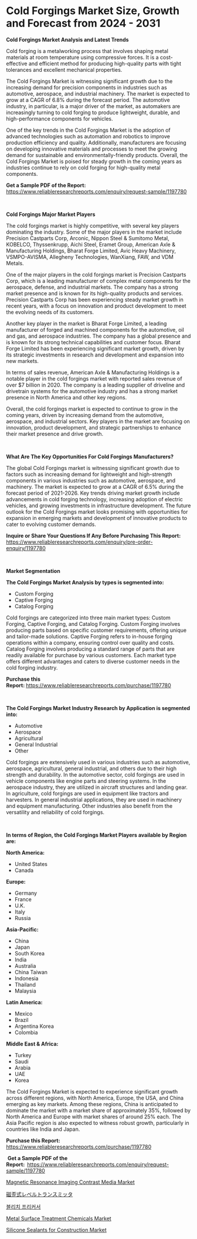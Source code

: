 <p><h1>Cold Forgings Market Size, Growth and Forecast from 2024 - 2031</h1></p><p><strong>Cold Forgings Market Analysis and Latest Trends</strong></p>
<p><p>Cold forging is a metalworking process that involves shaping metal materials at room temperature using compressive forces. It is a cost-effective and efficient method for producing high-quality parts with tight tolerances and excellent mechanical properties.</p><p>The Cold Forgings Market is witnessing significant growth due to the increasing demand for precision components in industries such as automotive, aerospace, and industrial machinery. The market is expected to grow at a CAGR of 6.8% during the forecast period. The automotive industry, in particular, is a major driver of the market, as automakers are increasingly turning to cold forging to produce lightweight, durable, and high-performance components for vehicles.</p><p>One of the key trends in the Cold Forgings Market is the adoption of advanced technologies such as automation and robotics to improve production efficiency and quality. Additionally, manufacturers are focusing on developing innovative materials and processes to meet the growing demand for sustainable and environmentally-friendly products. Overall, the Cold Forgings Market is poised for steady growth in the coming years as industries continue to rely on cold forging for high-quality metal components.</p></p>
<p><strong>Get a Sample PDF of the Report:&nbsp;</strong> <a href="https://www.reliableresearchreports.com/enquiry/request-sample/1197780">https://www.reliableresearchreports.com/enquiry/request-sample/1197780</a></p>
<p>&nbsp;</p>
<p><strong>Cold Forgings Major Market Players</strong></p>
<p><p>The cold forgings market is highly competitive, with several key players dominating the industry. Some of the major players in the market include Precision Castparts Corp, Arconic, Nippon Steel & Sumitomo Metal, KOBELCO, Thyssenkrupp, Aichi Steel, Eramet Group, American Axle & Manufacturing Holdings, Bharat Forge Limited, Avic Heavy Machinery, VSMPO-AVISMA, Allegheny Technologies, WanXiang, FAW, and VDM Metals.</p><p>One of the major players in the cold forgings market is Precision Castparts Corp, which is a leading manufacturer of complex metal components for the aerospace, defense, and industrial markets. The company has a strong market presence and is known for its high-quality products and services. Precision Castparts Corp has been experiencing steady market growth in recent years, with a focus on innovation and product development to meet the evolving needs of its customers.</p><p>Another key player in the market is Bharat Forge Limited, a leading manufacturer of forged and machined components for the automotive, oil and gas, and aerospace industries. The company has a global presence and is known for its strong technical capabilities and customer focus. Bharat Forge Limited has been experiencing significant market growth, driven by its strategic investments in research and development and expansion into new markets.</p><p>In terms of sales revenue, American Axle & Manufacturing Holdings is a notable player in the cold forgings market with reported sales revenue of over $7 billion in 2020. The company is a leading supplier of driveline and drivetrain systems for the automotive industry and has a strong market presence in North America and other key regions.</p><p>Overall, the cold forgings market is expected to continue to grow in the coming years, driven by increasing demand from the automotive, aerospace, and industrial sectors. Key players in the market are focusing on innovation, product development, and strategic partnerships to enhance their market presence and drive growth.</p></p>
<p>&nbsp;</p>
<p><strong>What Are The Key Opportunities For Cold Forgings Manufacturers?</strong></p>
<p><p>The global Cold Forgings market is witnessing significant growth due to factors such as increasing demand for lightweight and high-strength components in various industries such as automotive, aerospace, and machinery. The market is expected to grow at a CAGR of 6.5% during the forecast period of 2021-2026. Key trends driving market growth include advancements in cold forging technology, increasing adoption of electric vehicles, and growing investments in infrastructure development. The future outlook for the Cold Forgings market looks promising with opportunities for expansion in emerging markets and development of innovative products to cater to evolving customer demands.</p></p>
<p><strong>Inquire or Share Your Questions If Any Before Purchasing This Report:</strong> <a href="https://www.reliableresearchreports.com/enquiry/pre-order-enquiry/1197780">https://www.reliableresearchreports.com/enquiry/pre-order-enquiry/1197780</a></p>
<p>&nbsp;</p>
<p><strong>Market Segmentation</strong></p>
<p><strong>The Cold Forgings Market Analysis by types is segmented into:</strong></p>
<p><ul><li>Custom Forging</li><li>Captive Forging</li><li>Catalog Forging</li></ul></p>
<p><p>Cold forgings are categorized into three main market types: Custom Forging, Captive Forging, and Catalog Forging. Custom Forging involves producing parts based on specific customer requirements, offering unique and tailor-made solutions. Captive Forging refers to in-house forging operations within a company, ensuring control over quality and costs. Catalog Forging involves producing a standard range of parts that are readily available for purchase by various customers. Each market type offers different advantages and caters to diverse customer needs in the cold forging industry.</p></p>
<p><strong>Purchase this Report:&nbsp;</strong><a href="https://www.reliableresearchreports.com/purchase/1197780">https://www.reliableresearchreports.com/purchase/1197780</a></p>
<p>&nbsp;</p>
<p><strong>The Cold Forgings Market Industry Research by Application is segmented into:</strong></p>
<p><ul><li>Automotive</li><li>Aerospace</li><li>Agricultural</li><li>General Industrial</li><li>Other</li></ul></p>
<p><p>Cold forgings are extensively used in various industries such as automotive, aerospace, agricultural, general industrial, and others due to their high strength and durability. In the automotive sector, cold forgings are used in vehicle components like engine parts and steering systems. In the aerospace industry, they are utilized in aircraft structures and landing gear. In agriculture, cold forgings are used in equipment like tractors and harvesters. In general industrial applications, they are used in machinery and equipment manufacturing. Other industries also benefit from the versatility and reliability of cold forgings.</p></p>
<p>&nbsp;</p>
<p><strong>In terms of Region, the Cold Forgings Market Players available by Region are:</strong></p>
<p>
    <p> <strong> North America: </strong>
        <ul>
            <li>United States</li>
            <li>Canada</li>
        </ul>
        </p> 
    <p> <strong> Europe: </strong>
        <ul>
            <li>Germany</li>
            <li>France</li>
            <li>U.K.</li>
            <li>Italy</li>
            <li>Russia</li>
        </ul>
        </p> 
    <p> <strong> Asia-Pacific: </strong>
        <ul>
            <li>China</li>
            <li>Japan</li>
            <li>South Korea</li>
            <li>India</li>
            <li>Australia</li>
            <li>China Taiwan</li>
            <li>Indonesia</li>
            <li>Thailand</li>
            <li>Malaysia</li>
        </ul>
        </p> 
    <p> <strong> Latin America: </strong>
        <ul>
            <li>Mexico</li>
            <li>Brazil</li>
            <li>Argentina Korea</li>
            <li>Colombia</li>
        </ul>
        </p> 
    <p> <strong> Middle East & Africa: </strong>
        <ul>
            <li>Turkey</li>
            <li>Saudi</li>
            <li>Arabia</li>
            <li>UAE</li>
            <li>Korea</li>
        </ul>
    </p>
    </p>
<p><p>The Cold Forgings Market is expected to experience significant growth across different regions, with North America, Europe, the USA, and China emerging as key markets. Among these regions, China is anticipated to dominate the market with a market share of approximately 35%, followed by North America and Europe with market shares of around 25% each. The Asia Pacific region is also expected to witness robust growth, particularly in countries like India and Japan.</p></p>
<p><strong>Purchase this Report: </strong><a href="https://www.reliableresearchreports.com/purchase/1197780">https://www.reliableresearchreports.com/purchase/1197780</a></p>
<p>&nbsp;<strong>Get a Sample PDF of the Report:&nbsp;&nbsp;</strong><a href="https://www.reliableresearchreports.com/enquiry/request-sample/1197780">https://www.reliableresearchreports.com/enquiry/request-sample/1197780</a></p>
<p><strong></strong></p>
<p><p><a href="https://gratis-rainforest-2ca.notion.site/Magnetic-Resonance-Imaging-Contrast-Media-Market-Size-Market-Trends-and-Growth-Outlook-forecasted--9e62914fce124fe4a477272e752dd076">Magnetic Resonance Imaging Contrast Media Market</a></p><p><a href="https://medium.com/@cameroneffertz/%E3%83%9E%E3%82%B0%E3%83%8D%E3%83%88%E3%82%B9%E3%83%88%E3%83%AA%E3%82%AF%E3%82%B7%E3%83%A7%E3%83%B3%E3%83%AC%E3%83%99%E3%83%AB%E3%83%88%E3%83%A9%E3%83%B3%E3%82%B9%E3%83%9F%E3%83%83%E3%82%BF%E3%83%BC%E5%B8%82%E5%A0%B4%E3%81%AE%E5%88%86%E6%9E%90-%E3%82%B0%E3%83%AD%E3%83%BC%E3%83%90%E3%83%AB%E7%94%A3%E6%A5%AD%E3%81%AE%E5%B1%95%E6%9C%9B%E3%81%A8%E4%BA%88%E6%B8%AC-2024%E5%B9%B4%E3%81%8B%E3%82%892031%E5%B9%B4-60875ce6ed77">磁歪式レベルトランスミッタ</a></p><p><a href="https://medium.com/@brandonramos59/%EC%97%BC%EC%83%89-%EC%A0%84%EA%B5%AC-%EC%8B%9C%EC%9E%A5-%EA%B7%9C%EB%AA%A8-%EC%8B%9C%EC%9E%A5-%EC%A0%84%EB%A7%9D-%EB%B0%8F-%EC%8B%9C%EC%9E%A5-%EC%98%88%EC%B8%A1-2024%EB%85%84%EB%B6%80%ED%84%B0-2031%EB%85%84%EA%B9%8C%EC%A7%80-54f05c6cef47">블리치 프리커서</a></p><p><a href="https://github.com/zjyglelu/Market-Research-Report-List-1/blob/main/metal-surface-treatment-chemicals-market.md">Metal Surface Treatment Chemicals Market</a></p><p><a href="https://view.publitas.com/reportprime-1/silicone-sealants-for-construction-market-analysis-examines-its-scope-on-growth-opportunities-and-forecasted-trends-spanning-from-2023-to-2030/">Silicone Sealants for Construction Market</a></p></p>